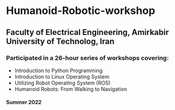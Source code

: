 # Humanoid-Robotic-workshop
## Faculty of Electrical Engineering, Amirkabir University of Technolog, Iran

### Participated in a 26-hour series of workshops covering:
* Introduction to Python Programming       
* Introduction to Linux Operating System
* Utilizing Robot Operating System (ROS)
* Humanoid Robots: From Walking to Navigation

#### Summer 2022
